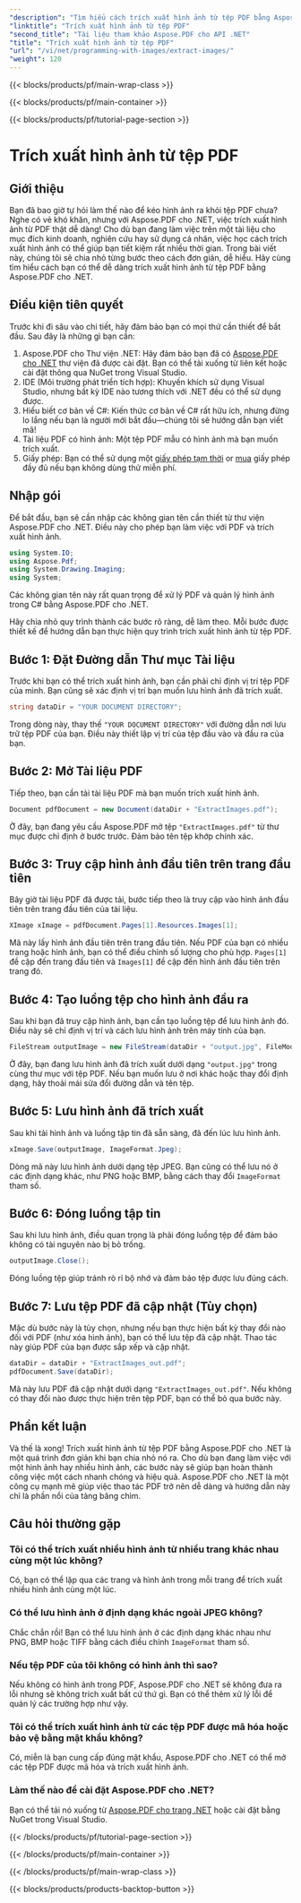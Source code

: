 ```yaml
---
"description": "Tìm hiểu cách trích xuất hình ảnh từ tệp PDF bằng Aspose.PDF cho .NET với hướng dẫn từng bước này. Bắt đầu với hướng dẫn dễ làm theo."
"linktitle": "Trích xuất hình ảnh từ tệp PDF"
"second_title": "Tài liệu tham khảo Aspose.PDF cho API .NET"
"title": "Trích xuất hình ảnh từ tệp PDF"
"url": "/vi/net/programming-with-images/extract-images/"
"weight": 120
---
```


{{< blocks/products/pf/main-wrap-class >}}

{{< blocks/products/pf/main-container >}}

{{< blocks/products/pf/tutorial-page-section >}}

# Trích xuất hình ảnh từ tệp PDF

## Giới thiệu

Bạn đã bao giờ tự hỏi làm thế nào để kéo hình ảnh ra khỏi tệp PDF chưa? Nghe có vẻ khó khăn, nhưng với Aspose.PDF cho .NET, việc trích xuất hình ảnh từ PDF thật dễ dàng! Cho dù bạn đang làm việc trên một tài liệu cho mục đích kinh doanh, nghiên cứu hay sử dụng cá nhân, việc học cách trích xuất hình ảnh có thể giúp bạn tiết kiệm rất nhiều thời gian. Trong bài viết này, chúng tôi sẽ chia nhỏ từng bước theo cách đơn giản, dễ hiểu. Hãy cùng tìm hiểu cách bạn có thể dễ dàng trích xuất hình ảnh từ tệp PDF bằng Aspose.PDF cho .NET.

## Điều kiện tiên quyết

Trước khi đi sâu vào chi tiết, hãy đảm bảo bạn có mọi thứ cần thiết để bắt đầu. Sau đây là những gì bạn cần:

1. Aspose.PDF cho Thư viện .NET: Hãy đảm bảo bạn đã có [Aspose.PDF cho .NET](https://releases.aspose.com/pdf/net/) thư viện đã được cài đặt. Bạn có thể tải xuống từ liên kết hoặc cài đặt thông qua NuGet trong Visual Studio.
2. IDE (Môi trường phát triển tích hợp): Khuyến khích sử dụng Visual Studio, nhưng bất kỳ IDE nào tương thích với .NET đều có thể sử dụng được.
3. Hiểu biết cơ bản về C#: Kiến thức cơ bản về C# rất hữu ích, nhưng đừng lo lắng nếu bạn là người mới bắt đầu—chúng tôi sẽ hướng dẫn bạn viết mã!
4. Tài liệu PDF có hình ảnh: Một tệp PDF mẫu có hình ảnh mà bạn muốn trích xuất.
5. Giấy phép: Bạn có thể sử dụng một [giấy phép tạm thời](https://purchase.aspose.com/temphoặcary-license/) or [mua](https://purchase.aspose.com/buy) giấy phép đầy đủ nếu bạn không dùng thử miễn phí.

## Nhập gói

Để bắt đầu, bạn sẽ cần nhập các không gian tên cần thiết từ thư viện Aspose.PDF cho .NET. Điều này cho phép bạn làm việc với PDF và trích xuất hình ảnh.

```csharp
using System.IO;
using Aspose.Pdf;
using System.Drawing.Imaging;
using System;
```

Các không gian tên này rất quan trọng để xử lý PDF và quản lý hình ảnh trong C# bằng Aspose.PDF cho .NET.

Hãy chia nhỏ quy trình thành các bước rõ ràng, dễ làm theo. Mỗi bước được thiết kế để hướng dẫn bạn thực hiện quy trình trích xuất hình ảnh từ tệp PDF.

## Bước 1: Đặt Đường dẫn Thư mục Tài liệu

Trước khi bạn có thể trích xuất hình ảnh, bạn cần phải chỉ định vị trí tệp PDF của mình. Bạn cũng sẽ xác định vị trí bạn muốn lưu hình ảnh đã trích xuất.

```csharp
string dataDir = "YOUR DOCUMENT DIRECTORY";
```

Trong dòng này, thay thế `"YOUR DOCUMENT DIRECTORY"` với đường dẫn nơi lưu trữ tệp PDF của bạn. Điều này thiết lập vị trí của tệp đầu vào và đầu ra của bạn.

## Bước 2: Mở Tài liệu PDF

Tiếp theo, bạn cần tải tài liệu PDF mà bạn muốn trích xuất hình ảnh.

```csharp
Document pdfDocument = new Document(dataDir + "ExtractImages.pdf");
```

Ở đây, bạn đang yêu cầu Aspose.PDF mở tệp `"ExtractImages.pdf"` từ thư mục được chỉ định ở bước trước. Đảm bảo tên tệp khớp chính xác.

## Bước 3: Truy cập hình ảnh đầu tiên trên trang đầu tiên

Bây giờ tài liệu PDF đã được tải, bước tiếp theo là truy cập vào hình ảnh đầu tiên trên trang đầu tiên của tài liệu.

```csharp
XImage xImage = pdfDocument.Pages[1].Resources.Images[1];
```

Mã này lấy hình ảnh đầu tiên trên trang đầu tiên. Nếu PDF của bạn có nhiều trang hoặc hình ảnh, bạn có thể điều chỉnh số lượng cho phù hợp. `Pages[1]` đề cập đến trang đầu tiên và `Images[1]` đề cập đến hình ảnh đầu tiên trên trang đó.

## Bước 4: Tạo luồng tệp cho hình ảnh đầu ra

Sau khi bạn đã truy cập hình ảnh, bạn cần tạo luồng tệp để lưu hình ảnh đó. Điều này sẽ chỉ định vị trí và cách lưu hình ảnh trên máy tính của bạn.

```csharp
FileStream outputImage = new FileStream(dataDir + "output.jpg", FileMode.Create);
```

Ở đây, bạn đang lưu hình ảnh đã trích xuất dưới dạng `"output.jpg"` trong cùng thư mục với tệp PDF. Nếu bạn muốn lưu ở nơi khác hoặc thay đổi định dạng, hãy thoải mái sửa đổi đường dẫn và tên tệp.

## Bước 5: Lưu hình ảnh đã trích xuất

Sau khi tải hình ảnh và luồng tập tin đã sẵn sàng, đã đến lúc lưu hình ảnh.

```csharp
xImage.Save(outputImage, ImageFormat.Jpeg);
```

Dòng mã này lưu hình ảnh dưới dạng tệp JPEG. Bạn cũng có thể lưu nó ở các định dạng khác, như PNG hoặc BMP, bằng cách thay đổi `ImageFormat` tham số.

## Bước 6: Đóng luồng tập tin

Sau khi lưu hình ảnh, điều quan trọng là phải đóng luồng tệp để đảm bảo không có tài nguyên nào bị bỏ trống.

```csharp
outputImage.Close();
```

Đóng luồng tệp giúp tránh rò rỉ bộ nhớ và đảm bảo tệp được lưu đúng cách.

## Bước 7: Lưu tệp PDF đã cập nhật (Tùy chọn)

Mặc dù bước này là tùy chọn, nhưng nếu bạn thực hiện bất kỳ thay đổi nào đối với PDF (như xóa hình ảnh), bạn có thể lưu tệp đã cập nhật. Thao tác này giúp PDF của bạn được sắp xếp và cập nhật.

```csharp
dataDir = dataDir + "ExtractImages_out.pdf";
pdfDocument.Save(dataDir);
```

Mã này lưu PDF đã cập nhật dưới dạng `"ExtractImages_out.pdf"`. Nếu không có thay đổi nào được thực hiện trên tệp PDF, bạn có thể bỏ qua bước này.

## Phần kết luận

Và thế là xong! Trích xuất hình ảnh từ tệp PDF bằng Aspose.PDF cho .NET là một quá trình đơn giản khi bạn chia nhỏ nó ra. Cho dù bạn đang làm việc với một hình ảnh hay nhiều hình ảnh, các bước này sẽ giúp bạn hoàn thành công việc một cách nhanh chóng và hiệu quả. Aspose.PDF cho .NET là một công cụ mạnh mẽ giúp việc thao tác PDF trở nên dễ dàng và hướng dẫn này chỉ là phần nổi của tảng băng chìm. 

## Câu hỏi thường gặp

### Tôi có thể trích xuất nhiều hình ảnh từ nhiều trang khác nhau cùng một lúc không?
Có, bạn có thể lặp qua các trang và hình ảnh trong mỗi trang để trích xuất nhiều hình ảnh cùng một lúc.

### Có thể lưu hình ảnh ở định dạng khác ngoài JPEG không?
Chắc chắn rồi! Bạn có thể lưu hình ảnh ở các định dạng khác nhau như PNG, BMP hoặc TIFF bằng cách điều chỉnh `ImageFormat` tham số.

### Nếu tệp PDF của tôi không có hình ảnh thì sao?
Nếu không có hình ảnh trong PDF, Aspose.PDF cho .NET sẽ không đưa ra lỗi nhưng sẽ không trích xuất bất cứ thứ gì. Bạn có thể thêm xử lý lỗi để quản lý các trường hợp như vậy.

### Tôi có thể trích xuất hình ảnh từ các tệp PDF được mã hóa hoặc bảo vệ bằng mật khẩu không?
Có, miễn là bạn cung cấp đúng mật khẩu, Aspose.PDF cho .NET có thể mở các tệp PDF được mã hóa và trích xuất hình ảnh.

### Làm thế nào để cài đặt Aspose.PDF cho .NET?
Bạn có thể tải nó xuống từ [Aspose.PDF cho trang .NET](https://releases.aspose.com/pdf/net/) hoặc cài đặt bằng NuGet trong Visual Studio.

{{< /blocks/products/pf/tutorial-page-section >}}

{{< /blocks/products/pf/main-container >}}

{{< /blocks/products/pf/main-wrap-class >}}

{{< blocks/products/products-backtop-button >}}